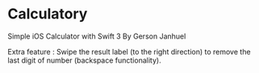 # Calculatory
Simple iOS Calculator with Swift 3
By Gerson Janhuel


Extra feature : 
Swipe the result label (to the right direction) to remove the last digit of number (backspace functionality). 
